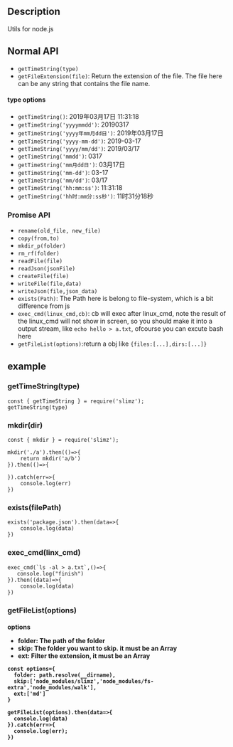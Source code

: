 ## Description
Utils for node.js

## Normal API
- `getTimeString(type)`
- `getFileExtension(file)`: Return the extension of the file. The file here can be any string that contains the file name.

#### type options
- `getTimeString()`: 2019年03月17日 11:31:18
- `getTimeString('yyyymmdd')`: 20190317
- `getTimeString('yyyy年mm月dd日')`: 2019年03月17日
- `getTimeString('yyyy-mm-dd')`: 2019-03-17
- `getTimeString('yyyy/mm/dd')`: 2019/03/17
- `getTimeString('mmdd')`: 0317
- `getTimeString('mm月dd日')`: 03月17日
- `getTimeString('mm-dd')`: 03-17
- `getTimeString('mm/dd')`: 03/17
- `getTimeString('hh:mm:ss')`: 11:31:18
- `getTimeString('hh时:mm分:ss秒')`: 11时31分18秒

### Promise API
- `rename(old_file, new_file)`
- `copy(from,to)`
- `mkdir_p(folder)`
- `rm_rf(folder)`
- `readFile(file)`
- `readJson(jsonFile)`
- `createFile(file)`
- `writeFile(file,data)`
- `writeJson(file,json_data)`
- `exists(Path)`: The Path here is belong to file-system, which is a bit difference from js
- `exec_cmd(linux_cmd,cb)`: cb will exec after linux_cmd, note the result of the linux_cmd will not show in screen, so you should make it into a output stream, like `echo hello > a.txt`, ofcourse you can excute bash here
- `getFileList(options)`:return a obj like `{files:[...],dirs:[...]}`

## example
### getTimeString(type)
```
const { getTimeString } = require('slimz');
getTimeString(type)
```
### mkdir(dir)
```
const { mkdir } = require('slimz');

mkdir('./a').then(()=>{
	return mkdir('a/b')
}).then(()=>{

}).catch(err=>{
	console.log(err)
})
```

### exists(filePath)
```
exists('package.json').then(data=>{
	console.log(data)
})
```
### exec_cmd(linx_cmd)
```
exec_cmd(`ls -al > a.txt`,()=>{
   console.log("finish")
}).then((data)=>{
    console.log(data)
})
```
### getFileList(options)
#### options<Object>
- folder: The path of the folder
- skip: The folder you want to skip. it must be an Array
- ext: Filter the extension, it must be an Array
```
const options={
  folder: path.resolve(__dirname),
  skip:['node_modules/slimz','node_modules/fs-extra','node_modules/walk'],
  ext:['md']
}

getFileList(options).then(data=>{
  console.log(data)
}).catch(err=>{
  console.log(err);
})
```
